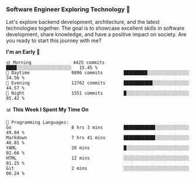 ### Software Engineer Exploring Technology 🚀 

Let's explore backend development, architecture, and the latest technologies together. The goal is to showcase excellent skills in software development, share knowledge, and have a positive impact on society. Are you ready to start this journey with me?

<!--START_SECTION:waka-->
**I'm an Early 🐤** 

```text
🌞 Morning                4425 commits        ████░░░░░░░░░░░░░░░░░░░░░   15.45 % 
🌆 Daytime                9896 commits        █████████░░░░░░░░░░░░░░░░   34.56 % 
🌃 Evening                12762 commits       ███████████░░░░░░░░░░░░░░   44.57 % 
🌙 Night                  1551 commits        █░░░░░░░░░░░░░░░░░░░░░░░░   05.42 % 
```


📊 **This Week I Spent My Time On** 

```text
💬 Programming Languages: 
Go                       8 hrs 3 mins        ████████████░░░░░░░░░░░░░   49.04 % 
Markdown                 7 hrs 41 mins       ████████████░░░░░░░░░░░░░   46.81 % 
YAML                     26 mins             █░░░░░░░░░░░░░░░░░░░░░░░░   02.66 % 
HTML                     12 mins             ░░░░░░░░░░░░░░░░░░░░░░░░░   01.25 % 
Git                      2 mins              ░░░░░░░░░░░░░░░░░░░░░░░░░   00.24 % 
```


<!--END_SECTION:waka-->

